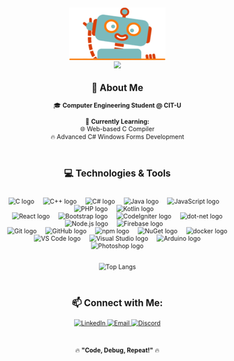 <div align="center">

<img height="120" src="https://raw.githubusercontent.com/darylbutarcitu/darylbutarcitu/refs/heads/main/hi_robot.gif" /><br>
<img src="https://profile-counter.glitch.me/darylbutarcitu/count.svg?"  />

## 🚀 About Me  
🎓 **Computer Engineering Student @ CIT-U**  


🌱 **Currently Learning:**  
🌐 Web-based C Compiler  
🔥 Advanced C# Windows Forms Development  
<!-- ⚙️ Rust & Blockchain Fundamentals -->
<br>

## 💻 Technologies & Tools 

<br>
<img src="https://cdn.jsdelivr.net/gh/devicons/devicon/icons/c/c-original.svg" height="40" alt="C logo"  />
<img width="12" />
<img src="https://cdn.jsdelivr.net/gh/devicons/devicon/icons/cplusplus/cplusplus-original.svg" height="40" alt="C++ logo"  />
<img width="12" />
<img src="https://cdn.jsdelivr.net/gh/devicons/devicon/icons/csharp/csharp-original.svg" height="40" alt="C# logo"  />
<img width="12" />
<img src="https://cdn.jsdelivr.net/gh/devicons/devicon/icons/java/java-original.svg" height="40" alt="Java logo"  />
<img width="12" />
<img src="https://cdn.jsdelivr.net/gh/devicons/devicon/icons/javascript/javascript-original.svg" height="40" alt="JavaScript logo"  />
<img width="12" />
<img src="https://cdn.jsdelivr.net/gh/devicons/devicon/icons/php/php-original.svg" height="40" alt="PHP logo"  />
<img width="12" />
<img src="https://cdn.jsdelivr.net/gh/devicons/devicon/icons/kotlin/kotlin-original.svg" height="40" alt="Kotlin logo"  />
<img width="12" />
<br>
<img src="https://cdn.jsdelivr.net/gh/devicons/devicon/icons/react/react-original.svg" height="40" alt="React logo"  />
<img width="12" />
<img src="https://cdn.jsdelivr.net/gh/devicons/devicon/icons/bootstrap/bootstrap-original.svg" height="40" alt="Bootstrap logo"  />
<img width="12" />
<img src="https://cdn.jsdelivr.net/gh/devicons/devicon/icons/codeigniter/codeigniter-plain.svg" height="40" alt="CodeIgniter logo"  />
<img width="12" />
<img src="https://cdn.jsdelivr.net/gh/devicons/devicon/icons/dot-net/dot-net-plain-wordmark.svg" height="40" alt="dot-net logo"  />
<br>
<img src="https://cdn.jsdelivr.net/gh/devicons/devicon/icons/nodejs/nodejs-original.svg" height="40" alt="Node.js logo"  />
<img width="12" />
<img src="https://cdn.jsdelivr.net/gh/devicons/devicon/icons/firebase/firebase-plain.svg" height="40" alt="Firebase logo"  />
<img width="12" />
<br>
<img src="https://cdn.jsdelivr.net/gh/devicons/devicon/icons/git/git-original.svg" height="40" alt="Git logo"  />
<img width="12" />
<img src="https://cdn.jsdelivr.net/gh/devicons/devicon/icons/github/github-original.svg" height="40" alt="GitHub logo"  />
<img width="12" />
<img src="https://cdn.jsdelivr.net/gh/devicons/devicon/icons/npm/npm-original-wordmark.svg" height="40" alt="npm logo"  />
<img width="12" />
<img src="https://cdn.jsdelivr.net/gh/devicons/devicon/icons/nuget/nuget-original.svg" height="40" alt="NuGet logo"  />
<img width="12" />
<img src="https://cdn.jsdelivr.net/gh/devicons/devicon/icons/docker/docker-plain.svg" height="40" alt="docker logo"  />
<br>
<img src="https://cdn.jsdelivr.net/gh/devicons/devicon/icons/vscode/vscode-original.svg" height="40" alt="VS Code logo"  />
<img width="12" />
<img src="https://cdn.jsdelivr.net/gh/devicons/devicon/icons/visualstudio/visualstudio-plain.svg" height="40" alt="Visual Studio logo"  />
<img width="12" />
<img src="https://cdn.jsdelivr.net/gh/devicons/devicon/icons/arduino/arduino-original.svg" height="40" alt="Arduino logo"  />
<br>
<img src="https://cdn.jsdelivr.net/gh/devicons/devicon/icons/photoshop/photoshop-plain.svg" height="40" alt="Photoshop logo"  />
<br><br>

![Top Langs](https://github-readme-stats.vercel.app/api/top-langs/?username=darylbutarcitu&layout=compact&theme=radical)

<br>

## 📫 **Connect with Me:**  
<p align="center">
  <a href="https://www.linkedin.com/in/daryl-butar-238184173/" target="_blank">
    <img src="https://img.shields.io/badge/LinkedIn-0077B5?style=for-the-badge&logo=linkedin&logoColor=white" alt="LinkedIn">
  </a>  
  <a href="mailto:mrdarylbutar@gmail.com">
    <img src="https://img.shields.io/badge/Email-D14836?style=for-the-badge&logo=gmail&logoColor=white" alt="Email">
  </a>  
  <a href="https://discord.com/users/not.rowoon" target="_blank">
    <img src="https://img.shields.io/badge/Discord-5865F2?style=for-the-badge&logo=discord&logoColor=white" alt="Discord">
  </a>  
</p>

<br>

🔥 **"Code, Debug, Repeat!"** 🔥  



</div>

